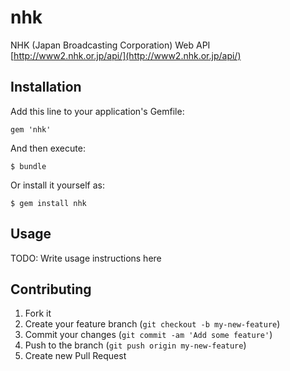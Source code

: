 # nhk

NHK (Japan Broadcasting Corporation) Web API
[http://www2.nhk.or.jp/api/](http://www2.nhk.or.jp/api/)

## Installation

Add this line to your application's Gemfile:

    gem 'nhk'

And then execute:

    $ bundle

Or install it yourself as:

    $ gem install nhk

## Usage

TODO: Write usage instructions here

## Contributing

1. Fork it
2. Create your feature branch (`git checkout -b my-new-feature`)
3. Commit your changes (`git commit -am 'Add some feature'`)
4. Push to the branch (`git push origin my-new-feature`)
5. Create new Pull Request

